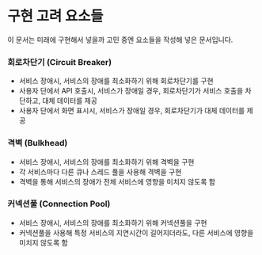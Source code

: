 # 구현 고려 요소들

이 문서는 미래에 구현해서 넣을까 고민 중엔 요소들을 작성해 넣은 문서입니다.

### 회로차단기 (Circuit Breaker)
- 서비스 장애시, 서비스의 장애를 최소화하기 위해 회로차단기를 구현
- 사용자 단에서 API 호출시, 서비스가 장애일 경우, 회로차단기가 서비스 호출을 차단하고, 대체 데이터를 제공
- 사용자 단에서 화면 표시시, 서비스가 장애일 경우, 회로차단기가 대체 데이터를 제공

### 격벽 (Bulkhead)
- 서비스 장애시, 서비스의 장애를 최소화하기 위해 격벽을 구현
- 각 서비스마다 다른 큐나 스레드 풀을 사용해 격벽을 구현
- 격벽을 통해 서비스의 장애가 전체 서비스에 영향을 미치지 않도록 함

### 커넥션풀 (Connection Pool)
- 서비스 장애시, 서비스의 장애를 최소화하기 위해 커넥션풀을 구현
- 커넥션풀을 사용해 특정 서비스의 지연시간이 길어지더라도, 다른 서비스에 영향을 미치지 않도록 함